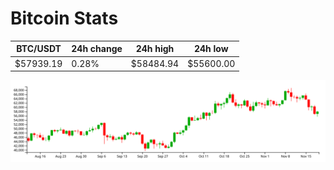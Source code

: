 # Bitcoin Stats

BTC/USDT|24h change|24h high|24h low|
|---|---|---|---|
|$57939.19|0.28%|$58484.94|$55600.00|

<img src="./chart.svg">
